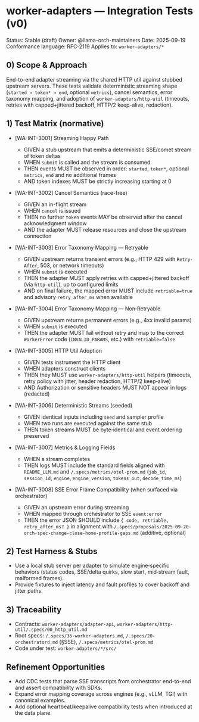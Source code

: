 # worker-adapters — Integration Tests (v0)

Status: Stable (draft)
Owner: @llama-orch-maintainers
Date: 2025-09-19
Conformance language: RFC‑2119
Applies to: `worker-adapters/*`

## 0) Scope & Approach

End-to-end adapter streaming via the shared HTTP util against stubbed upstream servers. These tests validate deterministic streaming shape (`started → token* → end`, optional `metrics`), cancel semantics, error taxonomy mapping, and adoption of `worker-adapters/http-util` (timeouts, retries with capped+jittered backoff, HTTP/2 keep-alive, redaction).

## 1) Test Matrix (normative)

- [WA-INT-3001] Streaming Happy Path
  - GIVEN a stub upstream that emits a deterministic SSE/comet stream of token deltas
  - WHEN `submit` is called and the stream is consumed
  - THEN events MUST be observed in order: `started`, `token*`, optional `metrics`, `end` and no additional frames
  - AND token indexes MUST be strictly increasing starting at 0

- [WA-INT-3002] Cancel Semantics (race-free)
  - GIVEN an in-flight stream
  - WHEN `cancel` is issued
  - THEN no further `token` events MAY be observed after the cancel acknowledgment window
  - AND the adapter MUST release resources and close the upstream connection

- [WA-INT-3003] Error Taxonomy Mapping — Retryable
  - GIVEN upstream returns transient errors (e.g., HTTP 429 with `Retry-After`, 503, or network timeouts)
  - WHEN `submit` is executed
  - THEN the adapter MUST apply retries with capped+jittered backoff (via `http-util`), up to configured limits
  - AND on final failure, the mapped error MUST include `retriable=true` and advisory `retry_after_ms` when available

- [WA-INT-3004] Error Taxonomy Mapping — Non‑Retryable
  - GIVEN upstream returns permanent errors (e.g., 4xx invalid params)
  - WHEN `submit` is executed
  - THEN the adapter MUST fail without retry and map to the correct `WorkerError` code (`INVALID_PARAMS`, etc.) with `retriable=false`

- [WA-INT-3005] HTTP Util Adoption
  - GIVEN tests instrument the HTTP client
  - WHEN adapters construct clients
  - THEN they MUST use `worker-adapters/http-util` helpers (timeouts, retry policy with jitter, header redaction, HTTP/2 keep‑alive)
  - AND Authorization or sensitive headers MUST NOT appear in logs (redacted)

- [WA-INT-3006] Deterministic Streams (seeded)
  - GIVEN identical inputs including `seed` and sampler profile
  - WHEN two runs are executed against the same stub
  - THEN token streams MUST be byte‑identical and event ordering preserved

- [WA-INT-3007] Metrics & Logging Fields
  - WHEN a stream completes
  - THEN logs MUST include the standard fields aligned with `README_LLM.md` and `/.specs/metrics/otel-prom.md` (`job_id`, `session_id`, `engine`, `engine_version`, `tokens_out`, `decode_time_ms`)

- [WA-INT-3008] SSE Error Frame Compatibility (when surfaced via orchestrator)
  - GIVEN an upstream error during streaming
  - WHEN mapped through orchestrator to SSE `event:error`
  - THEN the error JSON SHOULD include `{ code, retriable, retry_after_ms? }` in alignment with `/.specs/proposals/2025-09-20-orch-spec-change-close-home-profile-gaps.md` (additive, optional)

## 2) Test Harness & Stubs

- Use a local stub server per adapter to simulate engine‑specific behaviors (status codes, SSE/delta quirks, slow start, mid‑stream fault, malformed frames).
- Provide fixtures to inject latency and fault profiles to cover backoff and jitter paths.

## 3) Traceability

- Contracts: `worker-adapters/adapter-api`, `worker-adapters/http-util/.specs/00_http_util.md`
- Root specs: `/.specs/35-worker-adapters.md`, `/.specs/20-orchestratord.md` (§SSE), `/.specs/metrics/otel-prom.md`
- Code under test: `worker-adapters/*/src/`

## Refinement Opportunities

- Add CDC tests that parse SSE transcripts from orchestrator end-to-end and assert compatibility with SDKs.
- Expand error mapping coverage across engines (e.g., vLLM, TGI) with canonical examples.
- Add optional heartbeat/keepalive compatibility tests when introduced at the data plane.
